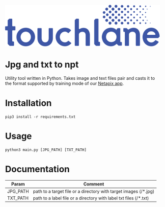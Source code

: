 ![LOGO](https://github.com/touchlane/NetapixTools/blob/master/Assets/logo.svg)

# Jpg and txt to npt

Utility tool written in Python. Takes image and text files pair and casts it to the format supported by training mode of our [Netapix app](https://github.com/touchlane/Netapix). 

# Installation

```
pip3 install -r requirements.txt
```

# Usage

```
python3 main.py [JPG_PATH] [TXT_PATH]
```

# Documentation

| Param | Comment |
| ------------- | ------------- |
| JPG_PATH | path to a target file or a directory with target images (/*.jpg)|
| TXT_PATH | path to a label file or a directory with label txt files (/*.txt)|
